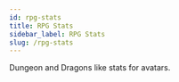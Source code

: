 ```yaml
---
id: rpg-stats
title: RPG Stats
sidebar_label: RPG Stats
slug: /rpg-stats
---
```


Dungeon and Dragons like stats for avatars.
